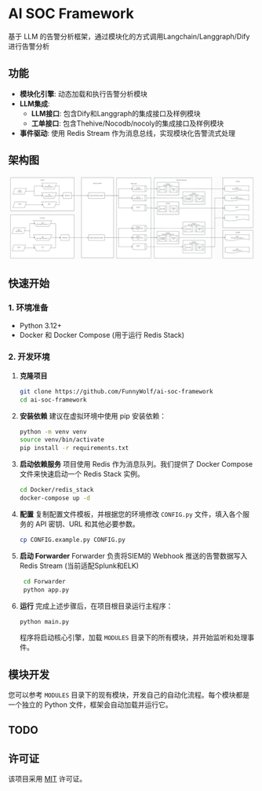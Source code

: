 # AI SOC Framework

基于 LLM 的告警分析框架，通过模块化的方式调用Langchain/Langgraph/Dify进行告警分析

## 功能

* **模块化引擎**: 动态加载和执行告警分析模块
* **LLM集成**:
    * **LLM接口**: 包含Dify和Langgraph的集成接口及样例模块
    * **工单接口**: 包含Thehive/Nocodb/nocoly的集成接口及样例模块
* **事件驱动**: 使用 Redis Stream 作为消息总线，实现模块化告警流式处理

## 架构图

![img.png](Static/img.png)

## 快速开始

### 1. 环境准备

* Python 3.12+
* Docker 和 Docker Compose (用于运行 Redis Stack)

### 2. 开发环境

1. **克隆项目**
   ```bash
   git clone https://github.com/FunnyWolf/ai-soc-framework
   cd ai-soc-framework
   ```

2. **安装依赖**
   建议在虚拟环境中使用 pip 安装依赖：
   ```bash
   python -m venv venv
   source venv/bin/activate  
   pip install -r requirements.txt
   ```

3. **启动依赖服务**
   项目使用 Redis 作为消息队列。我们提供了 Docker Compose 文件来快速启动一个 Redis Stack 实例。
   ```bash
   cd Docker/redis_stack
   docker-compose up -d
   ```

4. **配置**
   复制配置文件模板，并根据您的环境修改 `CONFIG.py` 文件，填入各个服务的 API 密钥、URL 和其他必要参数。
   ```bash
   cp CONFIG.example.py CONFIG.py
   ```
5. **启动 Forwarder**
   Forwarder 负责将SIEM的 Webhook 推送的告警数据写入 Redis Stream (当前适配Splunk和ELK)
   ```bash
    cd Forwarder
    python app.py
   ```

5. **运行**
   完成上述步骤后，在项目根目录运行主程序：

    ```bash
    python main.py
    ```

   程序将启动核心引擎，加载 `MODULES` 目录下的所有模块，并开始监听和处理事件。

## 模块开发

您可以参考 `MODULES` 目录下的现有模块，开发自己的自动化流程。每个模块都是一个独立的 Python 文件，框架会自动加载并运行它。

## TODO

## 许可证

该项目采用 [MIT](https://choosealicense.com/licenses/mit/) 许可证。

